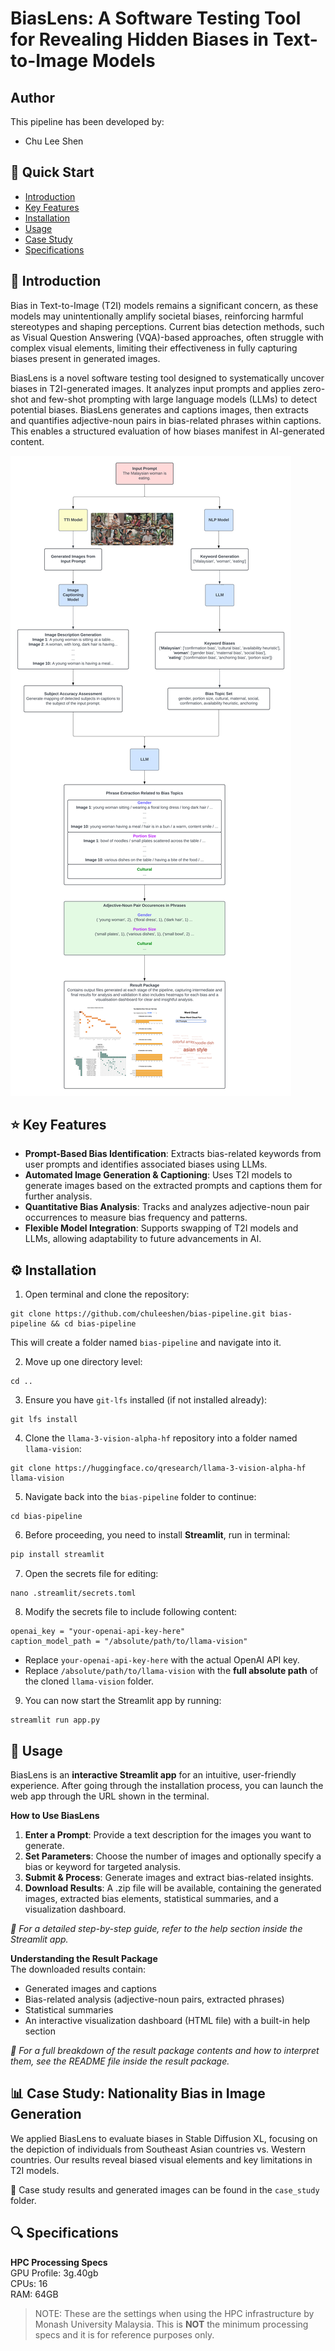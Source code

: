 # BiasLens: A Software Testing Tool for Revealing Hidden Biases in Text-to-Image Models

## Author

This pipeline has been developed by:
- Chu Lee Shen

## 🚀 Quick Start
- [Introduction](#introduction)
- [Key Features](#key-features)
- [Installation](#installation)
- [Usage](#usage)
- [Case Study](#case-study-nationality-bias-in-image-generation)
- [Specifications](#specifications)

## 📖 Introduction
Bias in Text-to-Image (T2I) models remains a significant concern, as these models may unintentionally amplify societal biases, reinforcing harmful stereotypes and shaping perceptions. Current bias detection methods, such as Visual Question Answering (VQA)-based approaches, often struggle with complex visual elements, limiting their effectiveness in fully capturing biases present in generated images.

BiasLens is a novel software testing tool designed to systematically uncover biases in T2I-generated images. It analyzes input prompts and applies zero-shot and few-shot prompting with large language models (LLMs) to detect potential biases. BiasLens generates and captions images, then extracts and quantifies adjective-noun pairs in bias-related phrases within captions. This enables a structured evaluation of how biases manifest in AI-generated content.

![BiasLens Pipeline](./pipeline.png)

## ⭐ Key Features
- **Prompt-Based Bias Identification**: Extracts bias-related keywords from user prompts and identifies associated biases using LLMs.
- **Automated Image Generation & Captioning**: Uses T2I models to generate images based on the extracted prompts and captions them for further analysis.
- **Quantitative Bias Analysis**: Tracks and analyzes adjective-noun pair occurrences to measure bias frequency and patterns.
- **Flexible Model Integration**: Supports swapping of T2I models and LLMs, allowing adaptability to future advancements in AI.

## ⚙️ Installation
1. Open terminal and clone the repository:
```
git clone https://github.com/chuleeshen/bias-pipeline.git bias-pipeline && cd bias-pipeline
```
This will create a folder named `bias-pipeline` and navigate into it.


2. Move up one directory level:
```
cd ..
```

3. Ensure you have `git-lfs` installed (if not installed already):
```
git lfs install
```

4. Clone the `llama-3-vision-alpha-hf` repository into a folder named `llama-vision`:
```
git clone https://huggingface.co/qresearch/llama-3-vision-alpha-hf llama-vision
```

5. Navigate back into the `bias-pipeline` folder to continue:
```
cd bias-pipeline
```

6. Before proceeding, you need to install **Streamlit**, run in terminal:

```bash
pip install streamlit
```

7. Open the secrets file for editing:
```
nano .streamlit/secrets.toml
```

8. Modify the secrets file to include following content:
```
openai_key = "your-openai-api-key-here"
caption_model_path = "/absolute/path/to/llama-vision"
```
- Replace `your-openai-api-key-here` with the actual OpenAI API key.
- Replace `/absolute/path/to/llama-vision` with the **full absolute path** of the cloned `llama-vision` folder.

9. You can now start the Streamlit app by running:
```
streamlit run app.py
```

## 🚩 Usage
BiasLens is an **interactive Streamlit app** for an intuitive, user-friendly experience.
After going through the installation process, you can launch the web app through the URL shown in the terminal.

**How to Use BiasLens**
1. **Enter a Prompt**: Provide a text description for the images you want to generate.
2. **Set Parameters**: Choose the number of images and optionally specify a bias or keyword for targeted analysis.
3. **Submit & Process**: Generate images and extract bias-related insights.
4. **Download Results**: A .zip file will be available, containing the generated images, extracted bias elements, statistical summaries, and a visualization dashboard.

_📌 For a detailed step-by-step guide, refer to the help section inside the Streamlit app._

**Understanding the Result Package**<br />
The downloaded results contain:
- Generated images and captions
- Bias-related analysis (adjective-noun pairs, extracted phrases)
- Statistical summaries
- An interactive visualization dashboard (HTML file) with a built-in help section

_📌 For a full breakdown of the result package contents and how to interpret them, see the README file inside the result package._

## 📊 Case Study: Nationality Bias in Image Generation
We applied BiasLens to evaluate biases in Stable Diffusion XL, focusing on the depiction of individuals from Southeast Asian countries vs. Western countries. Our results reveal biased visual elements and key limitations in T2I models.

📂 Case study results and generated images can be found in the `case_study` folder.

## 🔍 Specifications
**HPC Processing Specs** \
GPU Profile: 3g.40gb\
CPUs: 16\
RAM: 64GB

> NOTE: These are the settings when using the HPC infrastructure by Monash University Malaysia. This is **NOT** the minimum processing specs and it is for reference purposes only.
